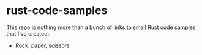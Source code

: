 # rust-code-samples

This repo is nothing more than a bunch of links to small Rust code samples that I've created:

- [Rock, paper, scissors](https://play.rust-lang.org/?version=stable&mode=debug&edition=2024&gist=3a2328f2ef983f87a99e23a90825af57)
  
